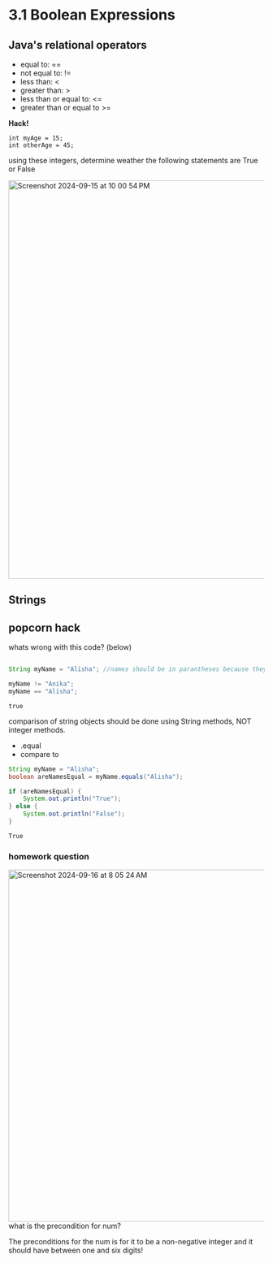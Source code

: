 # 3.1 Boolean Expressions

<a id="boolean-expressions"></a>

## Java's relational operators

- equal to: ==
- not equal to: !=
- less than: <
- greater than: >
- less than or equal to: <=
- greater than or equal to >=

<b>Hack!</b>

```
int myAge = 15;
int otherAge = 45; 
```
using these integers, determine weather the following statements are True or False

<img width="785" alt="Screenshot 2024-09-15 at 10 00 54 PM" src="https://github.com/user-attachments/assets/1f4ec53e-fd9a-4f49-9546-a4945b8a207c">

## Strings

## popcorn hack 
whats wrong with this code? (below)


```Java

String myName = "Alisha"; //names should be in parantheses because they are strings

myName != "Anika";
myName == "Alisha";
```




    true



comparison of string objects should be done using String methods, NOT integer methods. 

- .equal
- compare to


```Java
String myName = "Alisha";
boolean areNamesEqual = myName.equals("Alisha");  

if (areNamesEqual) {
    System.out.println("True");
} else {
    System.out.println("False");
}

```

    True


### homework question
<img width="693" alt="Screenshot 2024-09-16 at 8 05 24 AM" src="https://github.com/user-attachments/assets/1fe21854-ca17-4cfd-9e9d-14a92e6e6205">
what is the precondition for num?

The preconditions for the num is for it to be a non-negative integer and it should have between one and six digits!
